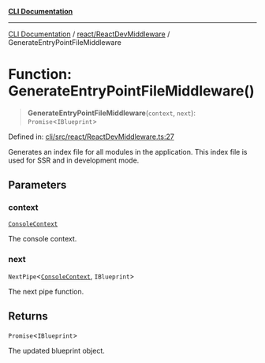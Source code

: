 [**CLI Documentation**](../../../README.md)

***

[CLI Documentation](../../../README.md) / [react/ReactDevMiddleware](../README.md) / GenerateEntryPointFileMiddleware

# Function: GenerateEntryPointFileMiddleware()

> **GenerateEntryPointFileMiddleware**(`context`, `next`): `Promise`\<`IBlueprint`\>

Defined in: [cli/src/react/ReactDevMiddleware.ts:27](https://github.com/stonemjs/cli/blob/c980e34c3e365606f5472998f0ccb119c79896c3/src/react/ReactDevMiddleware.ts#L27)

Generates an index file for all modules in the application.
This index file is used for SSR and in development mode.

## Parameters

### context

[`ConsoleContext`](../../../declarations/interfaces/ConsoleContext.md)

The console context.

### next

`NextPipe`\<[`ConsoleContext`](../../../declarations/interfaces/ConsoleContext.md), `IBlueprint`\>

The next pipe function.

## Returns

`Promise`\<`IBlueprint`\>

The updated blueprint object.
